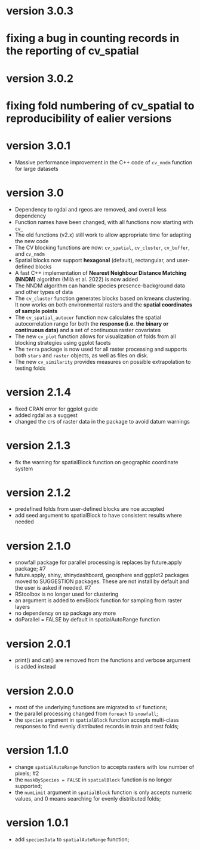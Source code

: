 # version 3.0.3
# fixing a bug in counting records in the reporting of cv_spatial

# version 3.0.2
# fixing fold numbering of cv_spatial to reproducibility of ealier versions

# version 3.0.1
* Massive performance improvement in the C++ code of `cv_nndm` function for large datasets

# version 3.0
* Dependency to rgdal and rgeos are removed, and overall less dependency
* Function names have been changed, with all functions now starting with `cv_`
* The old functions (v2.x) still work to allow appropriate time for adapting the new code
* The CV blocking functions are now: `cv_spatial`, `cv_cluster`, `cv_buffer`, and `cv_nndm`
* Spatial blocks now support **hexagonal** (default), rectangular, and user-defined blocks
* A fast C++ implementation of **Nearest Neighbour Distance Matching (NNDM)** algorithm (Milà et al. 2022) is now added
* The NNDM algorithm can handle species presence-background data and other types of data
* The `cv_cluster` function generates blocks based on kmeans clustering. It now works on both environmental rasters and the **spatial coordinates of sample points**
* The `cv_spatial_autocor` function now calculates the spatial autocorrelation range for both the **response (i.e. the binary or continuous data)** and a set of continuous raster covariates
* The new `cv_plot` function allows for visualization of folds from all blocking strategies using ggplot facets
* The `terra` package is now used for all raster processing and supports both `stars` and `raster` objects, as well as files on disk.
* The new `cv_similarity` provides measures on possible extrapolation to testing folds

# version 2.1.4
* fixed CRAN error for ggplot guide 
* added rgdal as a suggest
* changed the crs of raster data in the package to avoid datum warnings

# version 2.1.3
* fix the warning for spatialBlock function on geographic coordinate system

# version 2.1.2
* predefined folds from user-defined blocks are noe accepted
* add seed argument to spatialBlock to have consistent results where needed

# version 2.1.0
* snowfall package for parallel processing is replaces by future.apply package; #7
* future.apply, shiny, shinydashboard, geosphere and ggplot2 packages moved to SUGGESTION packages. These are not install by default and the user is asked if needed. #7
* RStoolbox is no longer used for clustering
* an argument is added to envBlock function for sampling from raster layers
* no dependency on sp package any more
* doParallel = FALSE by default in spatialAutoRange function

# version 2.0.1
* print() and cat() are removed from the functions and verbose argument is added instead

# version 2.0.0
* most of the underlying functions are migrated to `sf` functions;
* the parallel processing changed from `foreach` to `snowfall`;
* the `species` argument in `spatialBlock` function accepts multi-class responses to find evenly distributed records in train and test folds;

# version 1.1.0
* change `spatialAutoRange` function to accepts rasters with low number of pixels; #2
* the `maskBySpecies = FALSE` in `spatialBlock` function is no longer supported;
* the `numLimit` argument in `spatialBlock` function is only accepts numeric values, and 0 means searching for evenly distributed folds;

# version 1.0.1
* add `speciesData` to `spatialAutoRange` function;
